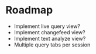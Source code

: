 # Roadmap

- Implement live query view?
- Implement changefeed view?
- Implement text analyze view?
- Multiple query tabs per session